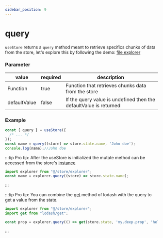 ```yaml
---
sidebar_position: 9
---
```


# query

`useStore` returns a `query` method meant to retrieve specifics chunks of data from the store, let's explore this by following the demo: [file explorer](https://stackblitz.com/~/github.com/Maxtermax/file-explorer)

### Parameter

| value         | required | description                                                       |
| ------------- | -------- | ----------------------------------------------------------------- |
| Function      | true     | Function that retrieves chunks data from the store                |
| defaultValue  | false    | If the query value is undefined then the defaultValue is returned |

### Example

```javascript
const { query } = useStore({
  /* ... */
});
const name = query((store) => store.state.name, 'John doe'); 
console.log(name);//John doe 
```

:::tip
Pro tip: After the useStore is initialized the mutate method can be accessed from the store's [instance](/docs/api/useStore#store)


```javascript
import explorer from "@/store/explorer";
const name = explorer.query((store) => store.state.name);
```
:::

:::tip
Pro tip: You can combine the [get](https://lodash.com/docs/4.17.15#get) method of lodash with the query to get a value from the state.

```javascript
import explorer from "@/store/explorer";
import get from "lodash/get";

const prop = explorer.query(() => get(store.state, 'my.deep.prop', 'hello'));
```
:::
